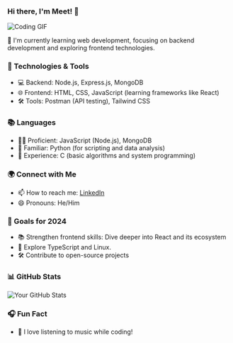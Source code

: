 ### Hi there, I'm Meet! 👋

![Coding GIF](https://media.giphy.com/media/ZVik7pBtu9dNS/giphy.gif)

🌱 I'm currently learning web development, focusing on backend development and exploring frontend technologies.

### 🔧 Technologies & Tools
- 💻 Backend: Node.js, Express.js, MongoDB
- 🌐 Frontend: HTML, CSS, JavaScript (learning frameworks like React)
- 🛠️ Tools: Postman (API testing), Tailwind CSS

### 📚 Languages
- 👨‍💻 Proficient: JavaScript (Node.js), MongoDB
- 🐍 Familiar: Python (for scripting and data analysis)
- 🔧 Experience: C (basic algorithms and system programming)

### 🌍 Connect with Me
- 📫 How to reach me: [LinkedIn](https://www.linkedin.com/in/meet-oza-2b06a628a/)
- 😄 Pronouns: He/Him

### 🚀 Goals for 2024
- 📚 Strengthen frontend skills: Dive deeper into React and its ecosystem
- 🌱 Explore TypeScript and Linux.
- 🛠️ Contribute to open-source projects

### 📊 GitHub Stats
![Your GitHub Stats](https://github-readme-stats.vercel.app/api?username=yourusername&show_icons=true&theme=radical)

### 🎧 Fun Fact
- 🎵 I love listening to music while coding!
